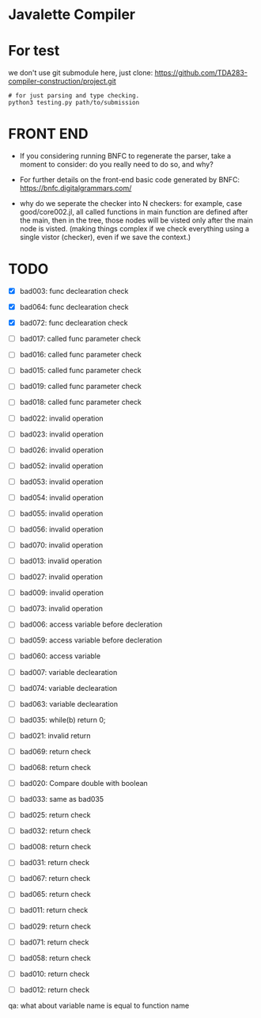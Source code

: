 # Javalette Compiler

# For test
we don't use git submodule here, just clone: https://github.com/TDA283-compiler-construction/project.git

```
# for just parsing and type checking.
python3 testing.py path/to/submission 
```


# FRONT END
+ If you considering running BNFC to regenerate the parser, take a moment to consider: do you really need to do so, and why?

+ For further details on the front-end basic code generated by BNFC: https://bnfc.digitalgrammars.com/


+ why do we seperate the checker into N checkers: for example, case good/core002.jl, all called functions in main function are defined after the main, then in the tree, those nodes will be visted only after the main node is visted. (making things complex if we check everything using a single vistor (checker), even if we save the context.)

# TODO 
- [x] bad003: func declearation check
- [x] bad064: func declearation check
- [x] bad072: func declearation check

- [ ] bad017: called func parameter check
- [ ] bad016: called func parameter check
- [ ] bad015: called func parameter check
- [ ] bad019: called func parameter check
- [ ] bad018: called func parameter check

- [ ] bad022: invalid operation
- [ ] bad023: invalid operation

- [ ] bad026: invalid operation

<!-- op -->
- [ ] bad052: invalid operation
- [ ] bad053: invalid operation
- [ ] bad054: invalid operation
- [ ] bad055: invalid operation
- [ ] bad056: invalid operation
- [ ] bad070: invalid operation
- [ ] bad013: invalid operation


- [ ] bad027: invalid operation
- [ ] bad009: invalid operation

<!-- func -->
- [ ] bad073: invalid operation



- [ ] bad006: access variable before decleration
- [ ] bad059: access variable before decleration
- [ ] bad060: access variable

- [ ] bad007: variable declearation
- [ ] bad074: variable declearation
- [ ] bad063: variable declearation

- [ ] bad035:  while(b) return 0; 
- [ ] bad021: invalid return
- [ ] bad069: return check
- [ ] bad068: return check
- [ ] bad020: Compare double with boolean
- [ ] bad033: same as bad035
- [ ] bad025: return check
- [ ] bad032: return check
- [ ] bad008: return check
- [ ] bad031: return check
- [ ] bad067: return check
- [ ] bad065: return check
- [ ] bad011: return check
- [ ] bad029: return check
- [ ] bad071: return check
- [ ] bad058: return check
- [ ] bad010: return check
- [ ] bad012: return check



qa: what about  variable name is equal to function name